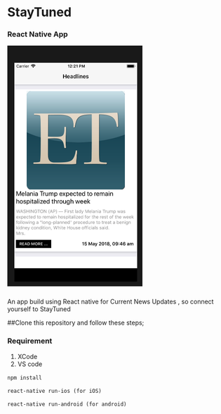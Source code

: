 # StayTuned
### React Native App

![alt tag](./assets/Headlines.png)

###
An app build using React native for Current News Updates ,
so connect yourself to StayTuned


##Clone this repository and follow these steps;

### Requirement 
1. XCode 
2. VS code

```
npm install
```

```
react-native run-ios (for iOS)
```

```
react-native run-android (for android)
```
